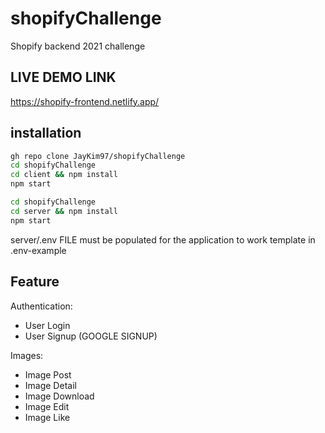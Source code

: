 # shopifyChallenge

Shopify backend 2021 challenge

## LIVE DEMO LINK

https://shopify-frontend.netlify.app/

## installation

```bash
gh repo clone JayKim97/shopifyChallenge
cd shopifyChallenge
cd client && npm install
npm start
```

```bash
cd shopifyChallenge
cd server && npm install
npm start
```

server/.env FILE must be populated for the application to work
template in .env-example

## Feature

Authentication:

- User Login
- User Signup (GOOGLE SIGNUP)

Images:

- Image Post
- Image Detail
- Image Download
- Image Edit
- Image Like
